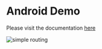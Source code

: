 # Android Demo

Please visit the documentation [here](../docs/android/index.md)

![simple routing](https://graphhopper.com/blog/wp-content/uploads/2016/10/android-demo-screenshot-2.png)